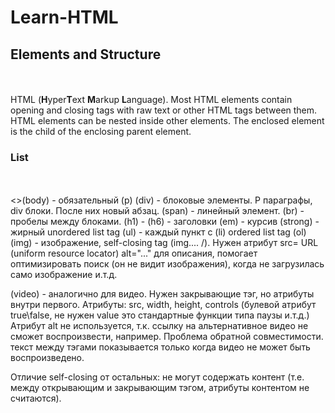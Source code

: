 # Learn-HTML

<h2>Elements and Structure</h2>
<br>
<br>
HTML (<strong>H</strong>yper<strong>T</strong>ext <strong>M</strong>arkup <strong>L</strong>anguage). 
Most HTML elements contain opening and closing tags with raw text or other HTML tags between them.
HTML elements can be nested inside other elements. The enclosed element is the child of the enclosing parent element.

<h3>List</h3>
<br>
<br>
<>(body)</em> - обязательный
(p) (div) - блоковые элементы. P параграфы, div блоки. После них новый абзац. 
(span) - линейный элемент.   
(br) - пробелы между блоками.   
(h1) - (h6) - заголовки
(em) -  курсив
(strong) - жирный  
unordered list tag (ul) - каждый пункт с (li)
ordered list tag (ol) 
(img) - изображение, self-closing tag (img.... /). Нужен атрибут src= URL (uniform resource locator) 
                                                   alt="..." для описания, помогает оптимизировать поиск (он не видит изображения), когда                                                      не загрузилась само изображение и.т.д.

(video) - аналогично для видео. Нужен закрывающие тэг, но атрибуты внутри первого. Атрибуты: src, width, height, controls (булевой атрибут true\false, не нужен value это стандартные функции типа паузы и.т.д.) Атрибут alt не используется, т.к. ссылку на альтернативное видео не сможет воспроизвести, например. Проблема обратной совместимости.
текст между тэгами показывается только когда видео не может быть воспроизведено. 

Отличие self-closing от остальных: не могут содержать контент (т.е. между открывающим и закрывающим тэгом, атрибуты контентом не считаются). 
